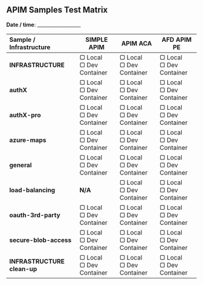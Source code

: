 ## APIM Samples Test Matrix

**Date / time**: __________________

| Sample / Infrastructure     | SIMPLE APIM                 | APIM ACA                    | AFD APIM PE                 |
|:----------------------------|-----------------------------|-----------------------------|-----------------------------|
| **INFRASTRUCTURE**          | ▢ Local<br>▢ Dev Container | ▢ Local<br>▢ Dev Container | ▢ Local<br>▢ Dev Container |
| **authX**                   | ▢ Local<br>▢ Dev Container | ▢ Local<br>▢ Dev Container | ▢ Local<br>▢ Dev Container |
| **authX-pro**               | ▢ Local<br>▢ Dev Container | ▢ Local<br>▢ Dev Container | ▢ Local<br>▢ Dev Container |
| **azure-maps**              | ▢ Local<br>▢ Dev Container | ▢ Local<br>▢ Dev Container | ▢ Local<br>▢ Dev Container |
| **general**                 | ▢ Local<br>▢ Dev Container | ▢ Local<br>▢ Dev Container | ▢ Local<br>▢ Dev Container |
| **load-balancing**          | **N/A**                     | ▢ Local<br>▢ Dev Container | ▢ Local<br>▢ Dev Container |
| **oauth-3rd-party**         | ▢ Local<br>▢ Dev Container | ▢ Local<br>▢ Dev Container | ▢ Local<br>▢ Dev Container |
| **secure-blob-access**      | ▢ Local<br>▢ Dev Container | ▢ Local<br>▢ Dev Container | ▢ Local<br>▢ Dev Container |
| **INFRASTRUCTURE clean-up** | ▢ Local<br>▢ Dev Container | ▢ Local<br>▢ Dev Container | ▢ Local<br>▢ Dev Container |
